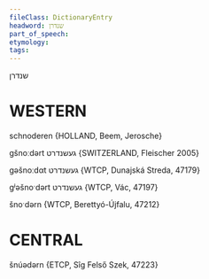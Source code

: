 ```yaml
---
fileClass: DictionaryEntry
headword: שנדרן
part_of_speech: 
etymology: 
tags: 
---
```

שנדרן

WESTERN
========

schnoderen {HOLLAND, Beem, Jerosche}

gšnoːdərt געשנדרט {SWITZERLAND, Fleischer 2005}

gəšnoːdαt געשנדרט {WTCP, Dunajská Streda, 47179}

gʲəšnoˑdərt געשנדרט {WTCP, Vác, 47197}

šnoˑdərn {WTCP, Berettyó-Újfalu, 47212}

CENTRAL
========

šnúədərn {ETCP, Sîg Felső Szek, 47223}
